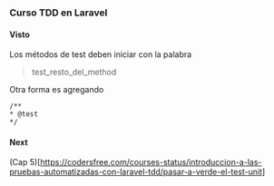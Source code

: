 ### Curso TDD en Laravel

#### Visto

Los métodos de test deben iniciar con la palabra 
> test_resto_del_method

Otra forma es agregando
```
/**
* @test
*/
```


#### Next
(Cap 5)[https://codersfree.com/courses-status/introduccion-a-las-pruebas-automatizadas-con-laravel-tdd/pasar-a-verde-el-test-unit]
